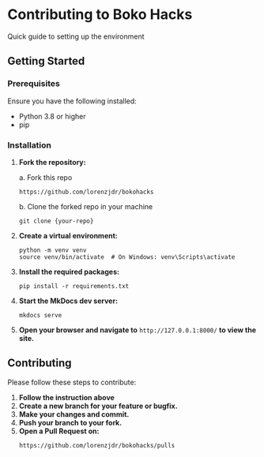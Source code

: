 # Contributing to Boko Hacks

Quick guide to setting up the environment

## Getting Started

### Prerequisites

Ensure you have the following installed:

- Python 3.8 or higher
- pip

### Installation

1. **Fork the repository:**

   a. Fork this repo
   ```
   https://github.com/lorenzjdr/bokohacks
   ```

   b. Clone the forked repo in your machine
   ```
   git clone {your-repo}
   ```

2. **Create a virtual environment:**
   
    ```
    python -m venv venv
    source venv/bin/activate  # On Windows: venv\Scripts\activate
    ```

3. **Install the required packages:**

    ```
    pip install -r requirements.txt
    ```

4. **Start the MkDocs dev server:**

    ```
    mkdocs serve
    ```

5. **Open your browser and navigate to** `http://127.0.0.1:8000/` **to view the site.**

## Contributing

Please follow these steps to contribute:

1. **Follow the instruction above**
2. **Create a new branch for your feature or bugfix.**
3. **Make your changes and commit.**
4. **Push your branch to your fork.**
5. **Open a Pull Request on:**
   ```
   https://github.com/lorenzjdr/bokohacks/pulls
   ```

